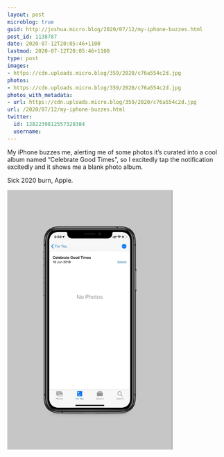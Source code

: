 ```yaml
---
layout: post
microblog: true
guid: http://joshua.micro.blog/2020/07/12/my-iphone-buzzes.html
post_id: 1138787
date: 2020-07-12T20:05:46+1100
lastmod: 2020-07-12T20:05:46+1100
type: post
images:
- https://cdn.uploads.micro.blog/359/2020/c76a554c2d.jpg
photos:
- https://cdn.uploads.micro.blog/359/2020/c76a554c2d.jpg
photos_with_metadata:
- url: https://cdn.uploads.micro.blog/359/2020/c76a554c2d.jpg
url: /2020/07/12/my-iphone-buzzes.html
twitter:
  id: 1282239812557328384
  username: 
---
```

My iPhone buzzes me, alerting me of some photos it’s curated into a cool album named “Celebrate Good Times”, so I excitedly tap the notification excitedly and it shows me a blank photo album.

Sick 2020 burn, Apple.

<img src="uploads/2020/c76a554c2d.jpg" width="381" height="600" alt="" />
